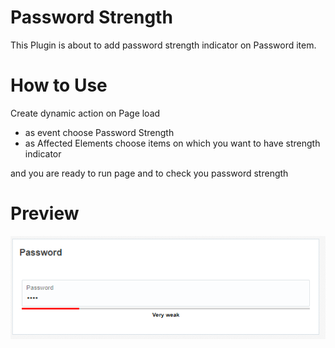 # Password Strength

  This Plugin is about to add password strength indicator on Password item.

# How to Use

  Create dynamic action on Page load
   - as event choose Password Strength
   - as Affected Elements choose items on which you want to have strength indicator

   and you are ready to run page and to check you password strength


# Preview

![alt text](https://github.com/nhasko/PasswordStrength/blob/master/preview.PNG)
